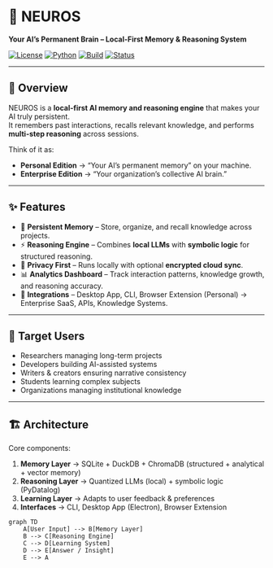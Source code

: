 # 🧠 NEUROS  
**Your AI’s Permanent Brain – Local-First Memory & Reasoning System**

[![License](https://img.shields.io/badge/License-MIT-blue.svg)](LICENSE)
[![Python](https://img.shields.io/badge/Python-3.9%2B-green)]()
[![Build](https://img.shields.io/badge/Build-passing-brightgreen)]()
[![Status](https://img.shields.io/badge/Stage-Beta-orange)]()

---

## 🚀 Overview
NEUROS is a **local-first AI memory and reasoning engine** that makes your AI truly persistent.  
It remembers past interactions, recalls relevant knowledge, and performs **multi-step reasoning** across sessions.

Think of it as:
- **Personal Edition** → “Your AI’s permanent memory” on your machine.  
- **Enterprise Edition** → “Your organization’s collective AI brain.”  

---

## ✨ Features
- 🧠 **Persistent Memory** – Store, organize, and recall knowledge across projects.  
- ⚡ **Reasoning Engine** – Combines **local LLMs** with **symbolic logic** for structured reasoning.  
- 🔐 **Privacy First** – Runs locally with optional **encrypted cloud sync**.  
- 📊 **Analytics Dashboard** – Track interaction patterns, knowledge growth, and reasoning accuracy.  
- 🔌 **Integrations** – Desktop App, CLI, Browser Extension (Personal) → Enterprise SaaS, APIs, Knowledge Systems.  

---

## 🎯 Target Users
- Researchers managing long-term projects  
- Developers building AI-assisted systems  
- Writers & creators ensuring narrative consistency  
- Students learning complex subjects  
- Organizations managing institutional knowledge  

---

## 🏗️ Architecture
Core components:
1. **Memory Layer** → SQLite + DuckDB + ChromaDB (structured + analytical + vector memory)  
2. **Reasoning Layer** → Quantized LLMs (local) + symbolic logic (PyDatalog)  
3. **Learning Layer** → Adapts to user feedback & preferences  
4. **Interfaces** → CLI, Desktop App (Electron), Browser Extension  

```mermaid
graph TD
    A[User Input] --> B[Memory Layer]
    B --> C[Reasoning Engine]
    C --> D[Learning System]
    D --> E[Answer / Insight]
    E --> A
